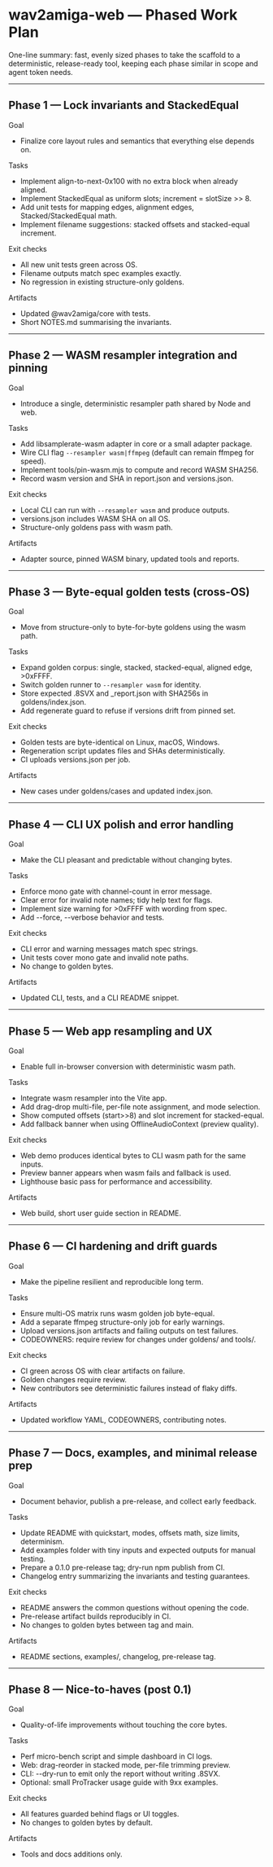 # wav2amiga-web — Phased Work Plan

One-line summary: fast, evenly sized phases to take the scaffold to a deterministic,
release-ready tool, keeping each phase similar in scope and agent token needs.

---

## Phase 1 — Lock invariants and StackedEqual

Goal
- Finalize core layout rules and semantics that everything else depends on.

Tasks
- Implement align-to-next-0x100 with no extra block when already aligned.
- Implement StackedEqual as uniform slots; increment = slotSize >> 8.
- Add unit tests for mapping edges, alignment edges, Stacked/StackedEqual math.
- Implement filename suggestions: stacked offsets and stacked-equal increment.

Exit checks
- All new unit tests green across OS.
- Filename outputs match spec examples exactly.
- No regression in existing structure-only goldens.

Artifacts
- Updated @wav2amiga/core with tests.
- Short NOTES.md summarising the invariants.

---

## Phase 2 — WASM resampler integration and pinning

Goal
- Introduce a single, deterministic resampler path shared by Node and web.

Tasks
- Add libsamplerate-wasm adapter in core or a small adapter package.
- Wire CLI flag `--resampler wasm|ffmpeg` (default can remain ffmpeg for speed).
- Implement tools/pin-wasm.mjs to compute and record WASM SHA256.
- Record wasm version and SHA in report.json and versions.json.

Exit checks
- Local CLI can run with `--resampler wasm` and produce outputs.
- versions.json includes WASM SHA on all OS.
- Structure-only goldens pass with wasm path.

Artifacts
- Adapter source, pinned WASM binary, updated tools and reports.

---

## Phase 3 — Byte-equal golden tests (cross-OS)

Goal
- Move from structure-only to byte-for-byte goldens using the wasm path.

Tasks
- Expand golden corpus: single, stacked, stacked-equal, aligned edge, >0xFFFF.
- Switch golden runner to `--resampler wasm` for identity.
- Store expected .8SVX and _report.json with SHA256s in goldens/index.json.
- Add regenerate guard to refuse if versions drift from pinned set.

Exit checks
- Golden tests are byte-identical on Linux, macOS, Windows.
- Regeneration script updates files and SHAs deterministically.
- CI uploads versions.json per job.

Artifacts
- New cases under goldens/cases and updated index.json.

---

## Phase 4 — CLI UX polish and error handling

Goal
- Make the CLI pleasant and predictable without changing bytes.

Tasks
- Enforce mono gate with channel-count in error message.
- Clear error for invalid note names; tidy help text for flags.
- Implement size warning for >0xFFFF with wording from spec.
- Add --force, --verbose behavior and tests.

Exit checks
- CLI error and warning messages match spec strings.
- Unit tests cover mono gate and invalid note paths.
- No change to golden bytes.

Artifacts
- Updated CLI, tests, and a CLI README snippet.

---

## Phase 5 — Web app resampling and UX

Goal
- Enable full in-browser conversion with deterministic wasm path.

Tasks
- Integrate wasm resampler into the Vite app.
- Add drag-drop multi-file, per-file note assignment, and mode selection.
- Show computed offsets (start>>8) and slot increment for stacked-equal.
- Add fallback banner when using OfflineAudioContext (preview quality).

Exit checks
- Web demo produces identical bytes to CLI wasm path for the same inputs.
- Preview banner appears when wasm fails and fallback is used.
- Lighthouse basic pass for performance and accessibility.

Artifacts
- Web build, short user guide section in README.

---

## Phase 6 — CI hardening and drift guards

Goal
- Make the pipeline resilient and reproducible long term.

Tasks
- Ensure multi-OS matrix runs wasm golden job byte-equal.
- Add a separate ffmpeg structure-only job for early warnings.
- Upload versions.json artifacts and failing outputs on test failures.
- CODEOWNERS: require review for changes under goldens/ and tools/.

Exit checks
- CI green across OS with clear artifacts on failure.
- Golden changes require review.
- New contributors see deterministic failures instead of flaky diffs.

Artifacts
- Updated workflow YAML, CODEOWNERS, contributing notes.

---

## Phase 7 — Docs, examples, and minimal release prep

Goal
- Document behavior, publish a pre-release, and collect early feedback.

Tasks
- Update README with quickstart, modes, offsets math, size limits, determinism.
- Add examples folder with tiny inputs and expected outputs for manual testing.
- Prepare a 0.1.0 pre-release tag; dry-run npm publish from CI.
- Changelog entry summarizing the invariants and testing guarantees.

Exit checks
- README answers the common questions without opening the code.
- Pre-release artifact builds reproducibly in CI.
- No changes to golden bytes between tag and main.

Artifacts
- README sections, examples/, changelog, pre-release tag.

---

## Phase 8 — Nice-to-haves (post 0.1)

Goal
- Quality-of-life improvements without touching the core bytes.

Tasks
- Perf micro-bench script and simple dashboard in CI logs.
- Web: drag-reorder in stacked mode, per-file trimming preview.
- CLI: --dry-run to emit only the report without writing .8SVX.
- Optional: small ProTracker usage guide with 9xx examples.

Exit checks
- All features guarded behind flags or UI toggles.
- No changes to golden bytes by default.

Artifacts
- Tools and docs additions only.

